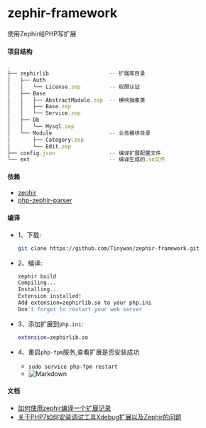 # zephir-framework
使用Zephir给PHP写扩展

####   项目结构 <a name="目录结构" />

```javascript
.
├── zephirlib                   -- 扩展库目录
│   ├── Auth
│   │   └── License.zep         -- 权限认证
│   ├── Base
│   │   ├── AbstractModule.zep  -- 模块抽象类
│   │   ├── Base.zep
│   │   └── Service.zep
│   ├── Db
│   │   └── Mysql.zep
│   └── Module                  -- 业务模块目录
│       ├── Category.zep
│       └── Edit.zep            
├── config.json                 -- 编译扩展配置文件
└── ext                         -- 编译生成的.so文件

```  

####  依赖 <a name="编译环境" />
+   [zephir](https://github.com/phalcon/zephir)
+   [php-zephir-parser](https://github.com/phalcon/php-zephir-parser)
####  编译 <a name="如何编译" />
+   1、下载:

    ```bash
    git clone https://github.com/Tinywan/zephir-framework.git
    ```
+   2、编译:

    ```bash
    zephir build
    Compiling...
    Installing...
    Extension installed!
    Add extension=zephirlib.so to your php.ini
    Don't forget to restart your web server
    ```
+   3、添加扩展到`php.ini`:

    ```bash
    extension=zephirlib.so
    ```  
+   4、重启`php-fpm`服务,查看扩展是否安装成功
    +   `sudo service php-fpm restart` 
    +  ![Markdown](https://github.com/Tinywan/zephir-framework/blob/master/file/zephir_config_file.png)  
####  文档
+   [如何使用zephir编译一个扩展记录](http://www.cnblogs.com/tinywan/p/7753456.html) 
+   [关于PHP7如何安装调试工具Xdebug扩展以及Zephir的问题](http://www.cnblogs.com/tinywan/p/7447958.html) 
